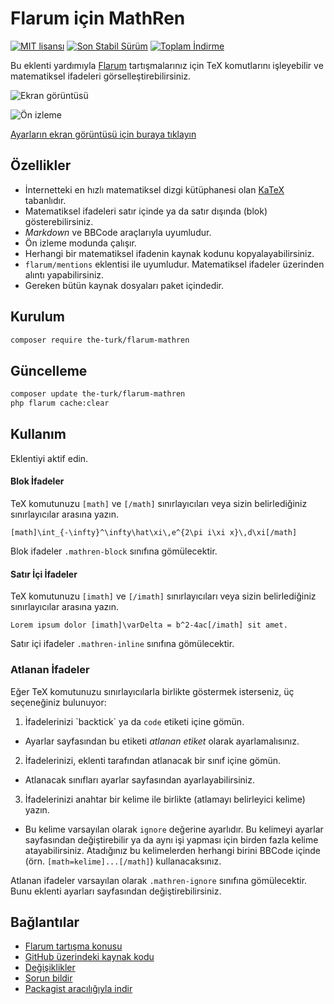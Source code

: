 # Flarum için MathRen

[![MIT lisansı](https://img.shields.io/badge/license-MIT-blue.svg)](https://github.com/the-turk/flarum-mathren/blob/master/LICENSE) [![Son Stabil Sürüm](https://img.shields.io/packagist/v/the-turk/flarum-mathren.svg)](https://packagist.org/packages/the-turk/flarum-mathren) [![Toplam İndirme](https://img.shields.io/packagist/dt/the-turk/flarum-mathren.svg)](https://packagist.org/packages/the-turk/flarum-mathren)

Bu eklenti yardımıyla [Flarum](https://github.com/flarum) tartışmalarınız için TeX komutlarını işleyebilir ve matematiksel ifadeleri görselleştirebilirsiniz.

![Ekran görüntüsü](https://i.ibb.co/3WpHVrH/mathren.png)

![Ön izleme](https://i.imgur.com/GEkwFtR.gif)

[Ayarların ekran görüntüsü için buraya tıklayın](https://i.ibb.co/nnVnqZs/mathren-settings.png)

## Özellikler

- İnternetteki en hızlı matematiksel dizgi kütüphanesi olan [KaTeX](https://github.com/KaTeX/KaTeX) tabanlıdır.
- Matematiksel ifadeleri satır içinde ya da satır dışında (blok) gösterebilirsiniz.
- _Markdown_ ve BBCode araçlarıyla uyumludur.
- Ön izleme modunda çalışır.
- Herhangi bir matematiksel ifadenin kaynak kodunu kopyalayabilirsiniz.
- `flarum/mentions` eklentisi ile uyumludur. Matematiksel ifadeler üzerinden alıntı yapabilirsiniz.
- Gereken bütün kaynak dosyaları paket içindedir.

## Kurulum

```bash
composer require the-turk/flarum-mathren
```

## Güncelleme

```bash
composer update the-turk/flarum-mathren
php flarum cache:clear
```

## Kullanım

Eklentiyi aktif edin.

#### Blok İfadeler

TeX komutunuzu `[math]` ve `[/math]` sınırlayıcıları veya sizin belirlediğiniz sınırlayıcılar arasına yazın.

```
[math]\int_{-\infty}^\infty\hat\xi\,e^{2\pi i\xi x}\,d\xi[/math]
```

Blok ifadeler `.mathren-block` sınıfına gömülecektir.

#### Satır İçi İfadeler

TeX komutunuzu `[imath]` ve `[/imath]` sınırlayıcıları veya sizin belirlediğiniz sınırlayıcılar arasına yazın.

```
Lorem ipsum dolor [imath]\varDelta = b^2-4ac[/imath] sit amet.
```

Satır içi ifadeler `.mathren-inline` sınıfına gömülecektir.

### Atlanan İfadeler

Eğer TeX komutunuzu sınırlayıcılarla birlikte göstermek isterseniz, üç seçeneğiniz bulunuyor:

1. İfadelerinizi \`backtick\` ya da `code` etiketi içine gömün.
  + Ayarlar sayfasından bu etiketi _atlanan etiket_ olarak ayarlamalısınız.
2. İfadelerinizi, eklenti tarafından atlanacak bir sınıf içine gömün.
  + Atlanacak sınıfları ayarlar sayfasından ayarlayabilirsiniz.
3. İfadelerinizi anahtar bir kelime ile birlikte (atlamayı belirleyici kelime) yazın.
  + Bu kelime varsayılan olarak `ignore` değerine ayarlıdır. Bu kelimeyi ayarlar sayfasından değiştirebilir ya da aynı işi yapması için birden fazla kelime atayabilirsiniz. Atadığınız bu kelimelerden herhangi birini BBCode içinde (örn. `[math=kelime]...[/math]`) kullanacaksınız.

Atlanan ifadeler varsayılan olarak `.mathren-ignore` sınıfına gömülecektir. Bunu eklenti ayarları sayfasından değiştirebilirsiniz.

## Bağlantılar

- [Flarum tartışma konusu](https://discuss.flarum.org/d/22439-mathren-tex-math-rendering)
- [GitHub üzerindeki kaynak kodu](https://github.com/the-turk/flarum-mathren)
- [Değişiklikler](https://github.com/the-turk/flarum-mathren/blob/master/CHANGELOG.md)
- [Sorun bildir](https://github.com/the-turk/flarum-mathren/issues)
- [Packagist aracılığıyla indir](https://packagist.org/packages/the-turk/flarum-mathren)
